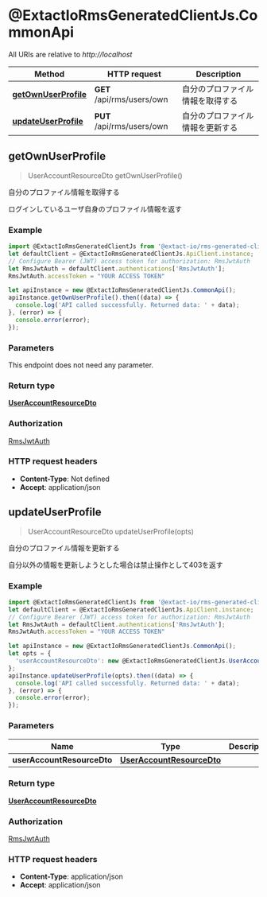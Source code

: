 # @ExtactIoRmsGeneratedClientJs.CommonApi

All URIs are relative to *http://localhost*

Method | HTTP request | Description
------------- | ------------- | -------------
[**getOwnUserProfile**](CommonApi.md#getOwnUserProfile) | **GET** /api/rms/users/own | 自分のプロファイル情報を取得する
[**updateUserProfile**](CommonApi.md#updateUserProfile) | **PUT** /api/rms/users/own | 自分のプロファイル情報を更新する



## getOwnUserProfile

> UserAccountResourceDto getOwnUserProfile()

自分のプロファイル情報を取得する

ログインしているユーザ自身のプロファイル情報を返す

### Example

```javascript
import @ExtactIoRmsGeneratedClientJs from '@extact-io/rms-generated-client-js';
let defaultClient = @ExtactIoRmsGeneratedClientJs.ApiClient.instance;
// Configure Bearer (JWT) access token for authorization: RmsJwtAuth
let RmsJwtAuth = defaultClient.authentications['RmsJwtAuth'];
RmsJwtAuth.accessToken = "YOUR ACCESS TOKEN"

let apiInstance = new @ExtactIoRmsGeneratedClientJs.CommonApi();
apiInstance.getOwnUserProfile().then((data) => {
  console.log('API called successfully. Returned data: ' + data);
}, (error) => {
  console.error(error);
});

```

### Parameters

This endpoint does not need any parameter.

### Return type

[**UserAccountResourceDto**](UserAccountResourceDto.md)

### Authorization

[RmsJwtAuth](../README.md#RmsJwtAuth)

### HTTP request headers

- **Content-Type**: Not defined
- **Accept**: application/json


## updateUserProfile

> UserAccountResourceDto updateUserProfile(opts)

自分のプロファイル情報を更新する

自分以外の情報を更新しようとした場合は禁止操作として403を返す

### Example

```javascript
import @ExtactIoRmsGeneratedClientJs from '@extact-io/rms-generated-client-js';
let defaultClient = @ExtactIoRmsGeneratedClientJs.ApiClient.instance;
// Configure Bearer (JWT) access token for authorization: RmsJwtAuth
let RmsJwtAuth = defaultClient.authentications['RmsJwtAuth'];
RmsJwtAuth.accessToken = "YOUR ACCESS TOKEN"

let apiInstance = new @ExtactIoRmsGeneratedClientJs.CommonApi();
let opts = {
  'userAccountResourceDto': new @ExtactIoRmsGeneratedClientJs.UserAccountResourceDto() // UserAccountResourceDto | 
};
apiInstance.updateUserProfile(opts).then((data) => {
  console.log('API called successfully. Returned data: ' + data);
}, (error) => {
  console.error(error);
});

```

### Parameters


Name | Type | Description  | Notes
------------- | ------------- | ------------- | -------------
 **userAccountResourceDto** | [**UserAccountResourceDto**](UserAccountResourceDto.md)|  | [optional] 

### Return type

[**UserAccountResourceDto**](UserAccountResourceDto.md)

### Authorization

[RmsJwtAuth](../README.md#RmsJwtAuth)

### HTTP request headers

- **Content-Type**: application/json
- **Accept**: application/json

